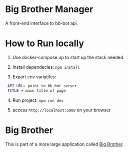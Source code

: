 # Big Brother Manager

A front-end interface to bb-bot api. 

# How to Run locally

1. Use docker-compose up to start up the stack needed.

2. Install dependecies:
  ``` npm install ```

3. Export env variables:
  ```bash
   API_URL= point to bb-bot server
   TITLE = main title of page
   ```

4. Run project:
  ``` npm run dev ```

5. access `http://localhost:5000` on your browser


# Big Brother

This is part of a more large application called [Big Brother](https://github.com/labbsr0x/big-brother).
